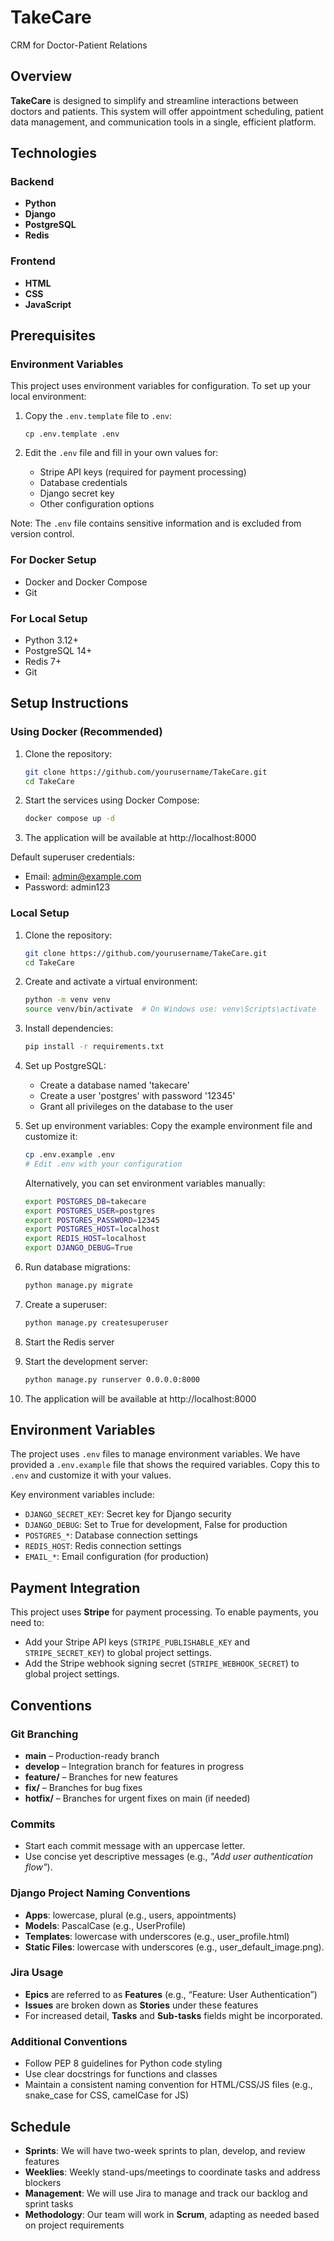# TakeCare
CRM for Doctor-Patient Relations

## Overview
**TakeCare** is designed to simplify and streamline interactions between doctors and patients. This system will offer appointment scheduling, patient data management, and communication tools in a single, efficient platform.

## Technologies

### Backend
- **Python** 
- **Django** 
- **PostgreSQL**
- **Redis**

### Frontend
- **HTML** 
- **CSS** 
- **JavaScript**


## Prerequisites

### Environment Variables
This project uses environment variables for configuration. To set up your local environment:

1. Copy the `.env.template` file to `.env`:
   ```
   cp .env.template .env
   ```

2. Edit the `.env` file and fill in your own values for:
   - Stripe API keys (required for payment processing)
   - Database credentials
   - Django secret key
   - Other configuration options

Note: The `.env` file contains sensitive information and is excluded from version control.

### For Docker Setup
- Docker and Docker Compose
- Git

### For Local Setup
- Python 3.12+
- PostgreSQL 14+
- Redis 7+
- Git

## Setup Instructions

### Using Docker (Recommended)

1. Clone the repository:
   ```bash
   git clone https://github.com/yourusername/TakeCare.git
   cd TakeCare
   ```

2. Start the services using Docker Compose:
   ```bash
   docker compose up -d
   ```

3. The application will be available at http://localhost:8000

Default superuser credentials:
- Email: admin@example.com
- Password: admin123

### Local Setup

1. Clone the repository:
   ```bash
   git clone https://github.com/yourusername/TakeCare.git
   cd TakeCare
   ```

2. Create and activate a virtual environment:
   ```bash
   python -m venv venv
   source venv/bin/activate  # On Windows use: venv\Scripts\activate
   ```

3. Install dependencies:
   ```bash
   pip install -r requirements.txt
   ```

4. Set up PostgreSQL:
   - Create a database named 'takecare'
   - Create a user 'postgres' with password '12345'
   - Grant all privileges on the database to the user

5. Set up environment variables:
   Copy the example environment file and customize it:
   ```bash
   cp .env.example .env
   # Edit .env with your configuration
   ```
   Alternatively, you can set environment variables manually:
   ```bash
   export POSTGRES_DB=takecare
   export POSTGRES_USER=postgres
   export POSTGRES_PASSWORD=12345
   export POSTGRES_HOST=localhost
   export REDIS_HOST=localhost
   export DJANGO_DEBUG=True
   ```

6. Run database migrations:
   ```bash
   python manage.py migrate
   ```

7. Create a superuser:
   ```bash
   python manage.py createsuperuser
   ```

8. Start the Redis server

9. Start the development server:
   ```bash
   python manage.py runserver 0.0.0.0:8000
   ```

10. The application will be available at http://localhost:8000

## Environment Variables

The project uses `.env` files to manage environment variables. We have provided a `.env.example` file that shows the required variables. Copy this to `.env` and customize it with your values.

Key environment variables include:
- `DJANGO_SECRET_KEY`: Secret key for Django security
- `DJANGO_DEBUG`: Set to True for development, False for production
- `POSTGRES_*`: Database connection settings
- `REDIS_HOST`: Redis connection settings
- `EMAIL_*`: Email configuration (for production)

## Payment Integration

This project uses **Stripe** for payment processing. To enable payments, you need to:

- Add your Stripe API keys (`STRIPE_PUBLISHABLE_KEY` and `STRIPE_SECRET_KEY`) to global project settings.
- Add the Stripe webhook signing secret (`STRIPE_WEBHOOK_SECRET`) to global project settings.


## Conventions

### Git Branching
- **main** – Production-ready branch
- **develop** – Integration branch for features in progress
- **feature/** – Branches for new features
- **fix/** – Branches for bug fixes
- **hotfix/** – Branches for urgent fixes on main (if needed)

### Commits
- Start each commit message with an uppercase letter.
- Use concise yet descriptive messages (e.g., *"Add user authentication flow"*).

### Django Project Naming Conventions 
- **Apps**: lowercase, plural (e.g., users, appointments)
- **Models**: PascalCase (e.g., UserProfile)
- **Templates**: lowercase with underscores (e.g., user_profile.html)
- **Static Files**: lowercase with underscores (e.g., user_default_image.png).

### Jira Usage
- **Epics** are referred to as **Features** (e.g., “Feature: User Authentication”)
- **Issues** are broken down as **Stories** under these features
- For increased detail, **Tasks** and **Sub-tasks** fields might be incorporated.

### Additional Conventions
- Follow PEP 8 guidelines for Python code styling
- Use clear docstrings for functions and classes
- Maintain a consistent naming convention for HTML/CSS/JS files (e.g., snake_case for CSS, camelCase for JS)

## Schedule
- **Sprints**: We will have two-week sprints to plan, develop, and review features
- **Weeklies**: Weekly stand-ups/meetings to coordinate tasks and address blockers
- **Management**: We will use Jira to manage and track our backlog and sprint tasks
- **Methodology**: Our team will work in **Scrum**, adapting as needed based on project requirements
